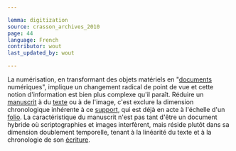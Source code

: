 ```yaml
---

lemma: digitization
source: crasson_archives_2010
page: 44
language: French
contributor: wout
last_updated_by: wout

---
```


La numérisation, en transformant des objets matériels en "[documents](document.html) numériques", implique un changement radical de point de vue et cette notion d'information est bien plus complexe qu'il paraît. Réduire un [manuscrit](manuscript.html) à du [texte](text.html) ou à de l'image, c'est exclure la dimension chronologique inhérente à ce [support](textCarrier.html), qui est déjà en acte à l'échelle d'un [folio](folio.html). La caractéristique du manuscrit n'est pas tant d'être un document hybride où scriptographies et images interfèrent, mais réside plutôt dans sa dimension doublement temporelle, tenant à la linéarité du texte et à la chronologie de son [écriture](writingProcess.html).
